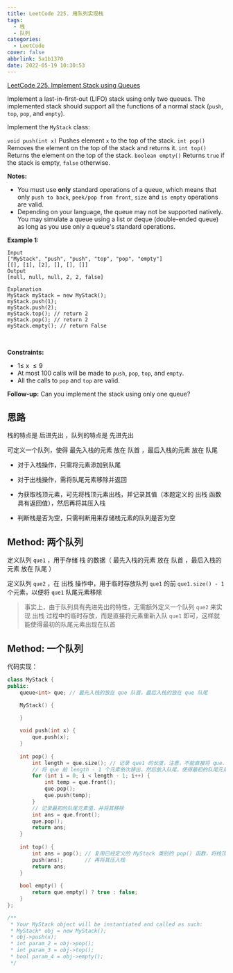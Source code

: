 ```yaml
---
title: LeetCode 225. 用队列实现栈
tags:
  - 栈
  - 队列
categories:
  - LeetCode
cover: false
abbrlink: 5a1b1370
date: 2022-05-19 10:30:53
---
```


[LeetCode 225. Implement Stack using Queues](https://leetcode.cn/problems/implement-stack-using-queues/)

Implement a last-in-first-out (LIFO) stack using only two queues. The implemented stack should support all the functions of a normal stack (`push`, `top`, `pop`, and `empty`).

Implement the `MyStack` class:

`void push(int x)` Pushes element `x` to the top of the stack.
`int pop()` Removes the element on the top of the stack and returns it.
`int top()` Returns the element on the top of the stack.
`boolean empty()` Returns `true` if the stack is empty, `false` otherwise.


**Notes:**

 - You must use **only** standard operations of a queue, which means that only `push to back`, `peek/pop from front`, `size` and `is empty` operations are valid.
 - Depending on your language, the queue may not be supported natively. You may simulate a queue using a list or deque (double-ended queue) as long as you use only a queue's standard operations.
 

**Example 1:**

    Input
    ["MyStack", "push", "push", "top", "pop", "empty"]
    [[], [1], [2], [], [], []]
    Output
    [null, null, null, 2, 2, false]

    Explanation
    MyStack myStack = new MyStack();
    myStack.push(1);
    myStack.push(2);
    myStack.top(); // return 2
    myStack.pop(); // return 2
    myStack.empty(); // return False
 

**Constraints:**

 - $1 \le$ x $\le 9$
 - At most 100 calls will be made to `push`, `pop`, `top`, and `empty`.
 - All the calls to `pop` and `top` are valid.
 

**Follow-up:** Can you implement the stack using only one queue?

## 思路

栈的特点是 后进先出 ，队列的特点是 先进先出

可定义一个队列，使得 最先入栈的元素 放在 队首 ，最后入栈的元素 放在 队尾

 - 对于入栈操作，只需将元素添加到队尾

 - 对于出栈操作，需将队尾元素移除并返回

 - 为获取栈顶元素，可先将栈顶元素出栈，并记录其值（本题定义的 出栈 函数具有返回值），然后再将其压入栈
 - 判断栈是否为空，只需判断用来存储栈元素的队列是否为空

## Method: 两个队列

定义队列 `que1` ，用于存储 栈 的数据（ 最先入栈的元素 放在 队首 ，最后入栈的元素 放在 队尾 ）

定义队列 `que2` ，在 出栈 操作中，用于临时存放队列 `que1` 的前 `que1.size() - 1` 个元素，以便将 `que1` 队尾元素移除

> 事实上，由于队列具有先进先出的特性，无需额外定义一个队列 `que2` 来实现 出栈 过程中的临时存放，而是直接将元素重新入队 `que1` 即可，这样就能使得最初的队尾元素出现在队首


## Method: 一个队列

[^_^]: 被注释掉了

    算法流程：

    1. 定义队列 `que` ，存储栈元素：最先入栈的元素 放在 队首 ，最后入栈的元素 放在 队尾

    2. `void push(int x)` 函数的实现：将元素添加到 `que` 队尾

    3. `int pop()` 函数的实现：将 `que` 的前 `que.size() - 1` 个元素依次 弹出 并 添加到队尾，使得栈顶元素出现在队首，记录其值后移除，返回其值即可

    4. `int top()` 函数的实现：调用 `int pop()` 函数移除栈顶元素并获取其值，然后调用 `void push(int x)` 函数将其重新压入栈，最后返回栈顶元素值

    5. `boolean empty()` 函数的实现：判断 `que` 是否为空即可



代码实现：

```cpp
class MyStack {
public:
    queue<int> que; // 最先入栈的放在 que 队首，最后入栈的放在 que 队尾

    MyStack() {

    }
    
    void push(int x) {
        que.push(x);
    }
    
    int pop() {
        int length = que.size(); // 记录 que1 的长度，注意，不能直接将 que.size() 作为 for 循环的判定条件
        // 将 que 前 length - 1 个元素依次移出，然后放入队尾，使得最初的队尾元素出现在队首
        for (int i = 0; i < length - 1; i++) {
            int temp = que.front();
            que.pop();
            que.push(temp);
        }
        // 记录最初的队尾元素值，并将其移除
        int ans = que.front();
        que.pop();
        return ans;
    }
    
    int top() {
        int ans = pop(); // 复用已经定义的 MyStack 类别的 pop() 函数，将栈顶元素弹出
        push(ans);       // 再将其压入栈
        return ans;
    }
    
    bool empty() {
        return que.empty() ? true : false;
    }
};

/**
 * Your MyStack object will be instantiated and called as such:
 * MyStack* obj = new MyStack();
 * obj->push(x);
 * int param_2 = obj->pop();
 * int param_3 = obj->top();
 * bool param_4 = obj->empty();
 */
```
